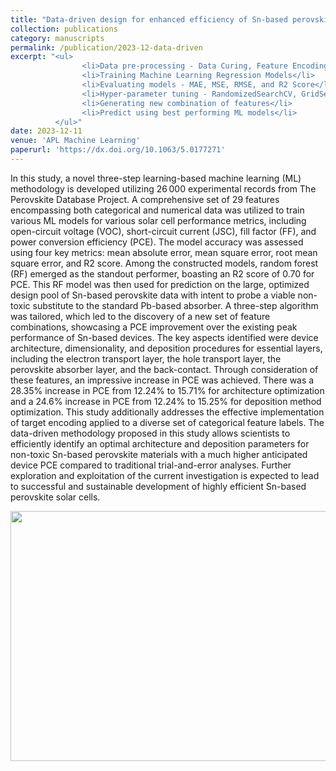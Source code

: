 ```yaml
---
title: "Data-driven design for enhanced efficiency of Sn-based perovskite solar cells using machine learning"
collection: publications
category: manuscripts
permalink: /publication/2023-12-data-driven
excerpt: "<ul>
                <li>Data pre-processing - Data Curing, Feature Encoding, Feature Scaling</li>
                <li>Training Machine Learning Regression Models</li>
                <li>Evaluating models - MAE, MSE, RMSE, and R2 Score</li>
                <li>Hyper-parameter tuning - RandomizedSearchCV, GridSearchCV</li>
                <li>Generating new combination of features</li>
                <li>Predict using best performing ML models</li>
          </ul>"
date: 2023-12-11
venue: 'APL Machine Learning'
paperurl: 'https://dx.doi.org/10.1063/5.0177271'
---
```

In this study, a novel three-step learning-based machine learning (ML) methodology is developed utilizing 26 000 experimental records from The Perovskite Database Project. A comprehensive set of 29 features encompassing both categorical and numerical data was utilized to train various ML models for various solar cell performance metrics, including open-circuit voltage (VOC), short-circuit current (JSC), fill factor (FF), and power conversion efficiency (PCE). The model accuracy was assessed using four key metrics: mean absolute error, mean square error, root mean square error, and R2 score. Among the constructed models, random forest (RF) emerged as the standout performer, boasting an R2 score of 0.70 for PCE. This RF model was then used for prediction on the large, optimized design pool of Sn-based perovskite data with intent to probe a viable non-toxic substitute to the standard Pb-based absorber. A three-step algorithm was tailored, which led to the discovery of a new set of feature combinations, showcasing a PCE improvement over the existing peak performance of Sn-based devices. The key aspects identified were device architecture, dimensionality, and deposition procedures for essential layers, including the electron transport layer, the hole transport layer, the perovskite absorber layer, and the back-contact. Through consideration of these features, an impressive increase in PCE was achieved. There was a 28.35% increase in PCE from 12.24% to 15.71% for architecture optimization and a 24.6% increase in PCE from 12.24% to 15.25% for deposition method optimization. This study additionally addresses the effective implementation of target encoding applied to a diverse set of categorical feature labels. The data-driven methodology proposed in this study allows scientists to efficiently identify an optimal architecture and deposition parameters for non-toxic Sn-based perovskite materials with a much higher anticipated device PCE compared to traditional trial-and-error analyses. Further exploration and exploitation of the current investigation is expected to lead to successful and sustainable development of highly efficient Sn-based perovskite solar cells.

<img src="/images/graphical-abstracts/data-driven-2023-12.png" width="600px" height="400px">
